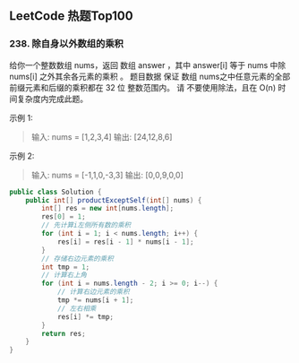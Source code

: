 ## LeetCode 热题Top100

### 238. 除自身以外数组的乘积
给你一个整数数组 nums，返回 数组 answer ，其中 answer[i] 等于 nums 中除 nums[i] 之外其余各元素的乘积 。
题目数据 保证 数组 nums之中任意元素的全部前缀元素和后缀的乘积都在  32 位 整数范围内。
请 不要使用除法，且在 O(n) 时间复杂度内完成此题。

示例 1:
>输入: nums = [1,2,3,4]
>输出: [24,12,8,6]

示例 2:
>输入: nums = [-1,1,0,-3,3]
>输出: [0,0,9,0,0]

```java
public class Solution {
    public int[] productExceptSelf(int[] nums) {
        int[] res = new int[nums.length];
        res[0] = 1;
        // 先计算i左侧所有数的乘积
        for (int i = 1; i < nums.length; i++) {
            res[i] = res[i - 1] * nums[i - 1];
        }
        // 存储右边元素的乘积
        int tmp = 1;
        // 计算右上角
        for (int i = nums.length - 2; i >= 0; i--) {
            // 计算右边元素的乘积
            tmp *= nums[i + 1];
            // 左右相乘
            res[i] *= tmp;
        }
        return res;
    }
}

```

